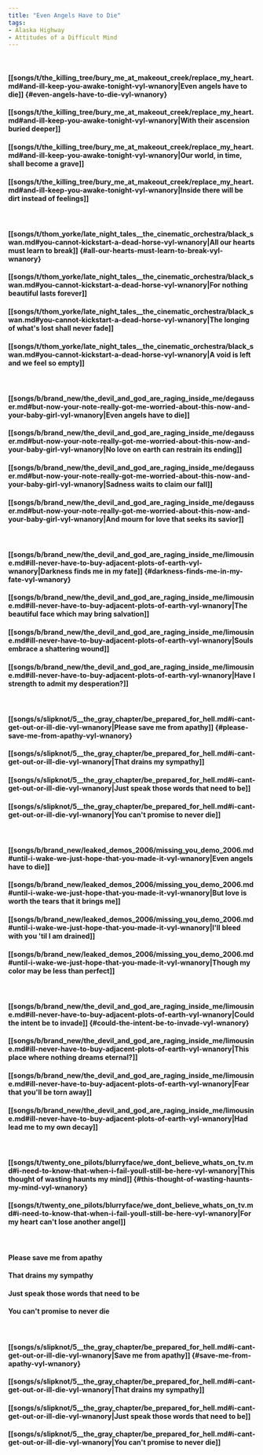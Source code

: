 ```yaml
---
title: "Even Angels Have to Die"
tags:
- Alaska Highway
- Attitudes of a Difficult Mind
---
```

&nbsp;
#### [[songs/t/the_killing_tree/bury_me_at_makeout_creek/replace_my_heart.md#and-ill-keep-you-awake-tonight-vyl-wnanory|Even angels have to die]] {#even-angels-have-to-die-vyl-wnanory}
#### [[songs/t/the_killing_tree/bury_me_at_makeout_creek/replace_my_heart.md#and-ill-keep-you-awake-tonight-vyl-wnanory|With their ascension buried deeper]]
#### [[songs/t/the_killing_tree/bury_me_at_makeout_creek/replace_my_heart.md#and-ill-keep-you-awake-tonight-vyl-wnanory|Our world, in time, shall become a grave]]
#### [[songs/t/the_killing_tree/bury_me_at_makeout_creek/replace_my_heart.md#and-ill-keep-you-awake-tonight-vyl-wnanory|Inside there will be dirt instead of feelings]]
&nbsp;
#### [[songs/t/thom_yorke/late_night_tales__the_cinematic_orchestra/black_swan.md#you-cannot-kickstart-a-dead-horse-vyl-wnanory|All our hearts must learn to break]] {#all-our-hearts-must-learn-to-break-vyl-wnanory}
#### [[songs/t/thom_yorke/late_night_tales__the_cinematic_orchestra/black_swan.md#you-cannot-kickstart-a-dead-horse-vyl-wnanory|For nothing beautiful lasts forever]]
#### [[songs/t/thom_yorke/late_night_tales__the_cinematic_orchestra/black_swan.md#you-cannot-kickstart-a-dead-horse-vyl-wnanory|The longing of what's lost shall never fade]]
#### [[songs/t/thom_yorke/late_night_tales__the_cinematic_orchestra/black_swan.md#you-cannot-kickstart-a-dead-horse-vyl-wnanory|A void is left and we feel so empty]]
&nbsp;
#### [[songs/b/brand_new/the_devil_and_god_are_raging_inside_me/degausser.md#but-now-your-note-really-got-me-worried-about-this-now-and-your-baby-girl-vyl-wnanory|Even angels have to die]]
#### [[songs/b/brand_new/the_devil_and_god_are_raging_inside_me/degausser.md#but-now-your-note-really-got-me-worried-about-this-now-and-your-baby-girl-vyl-wnanory|No love on earth can restrain its ending]]
#### [[songs/b/brand_new/the_devil_and_god_are_raging_inside_me/degausser.md#but-now-your-note-really-got-me-worried-about-this-now-and-your-baby-girl-vyl-wnanory|Sadness waits to claim our fall]]
#### [[songs/b/brand_new/the_devil_and_god_are_raging_inside_me/degausser.md#but-now-your-note-really-got-me-worried-about-this-now-and-your-baby-girl-vyl-wnanory|And mourn for love that seeks its savior]]
&nbsp;
#### [[songs/b/brand_new/the_devil_and_god_are_raging_inside_me/limousine.md#ill-never-have-to-buy-adjacent-plots-of-earth-vyl-wnanory|Darkness finds me in my fate]] {#darkness-finds-me-in-my-fate-vyl-wnanory}
#### [[songs/b/brand_new/the_devil_and_god_are_raging_inside_me/limousine.md#ill-never-have-to-buy-adjacent-plots-of-earth-vyl-wnanory|The beautiful face which may bring salvation]]
#### [[songs/b/brand_new/the_devil_and_god_are_raging_inside_me/limousine.md#ill-never-have-to-buy-adjacent-plots-of-earth-vyl-wnanory|Souls embrace a shattering wound]]
#### [[songs/b/brand_new/the_devil_and_god_are_raging_inside_me/limousine.md#ill-never-have-to-buy-adjacent-plots-of-earth-vyl-wnanory|Have I strength to admit my desperation?]]
&nbsp;
#### [[songs/s/slipknot/5__the_gray_chapter/be_prepared_for_hell.md#i-cant-get-out-or-ill-die-vyl-wnanory|Please save me from apathy]] {#please-save-me-from-apathy-vyl-wnanory}
#### [[songs/s/slipknot/5__the_gray_chapter/be_prepared_for_hell.md#i-cant-get-out-or-ill-die-vyl-wnanory|That drains my sympathy]]
#### [[songs/s/slipknot/5__the_gray_chapter/be_prepared_for_hell.md#i-cant-get-out-or-ill-die-vyl-wnanory|Just speak those words that need to be]]
#### [[songs/s/slipknot/5__the_gray_chapter/be_prepared_for_hell.md#i-cant-get-out-or-ill-die-vyl-wnanory|You can't promise to never die]]
&nbsp;
#### [[songs/b/brand_new/leaked_demos_2006/missing_you_demo_2006.md#until-i-wake-we-just-hope-that-you-made-it-vyl-wnanory|Even angels have to die]]
#### [[songs/b/brand_new/leaked_demos_2006/missing_you_demo_2006.md#until-i-wake-we-just-hope-that-you-made-it-vyl-wnanory|But love is worth the tears that it brings me]]
#### [[songs/b/brand_new/leaked_demos_2006/missing_you_demo_2006.md#until-i-wake-we-just-hope-that-you-made-it-vyl-wnanory|I'll bleed with you 'til I am drained]]
#### [[songs/b/brand_new/leaked_demos_2006/missing_you_demo_2006.md#until-i-wake-we-just-hope-that-you-made-it-vyl-wnanory|Though my color may be less than perfect]]
&nbsp;
#### [[songs/b/brand_new/the_devil_and_god_are_raging_inside_me/limousine.md#ill-never-have-to-buy-adjacent-plots-of-earth-vyl-wnanory|Could the intent be to invade]] {#could-the-intent-be-to-invade-vyl-wnanory}
#### [[songs/b/brand_new/the_devil_and_god_are_raging_inside_me/limousine.md#ill-never-have-to-buy-adjacent-plots-of-earth-vyl-wnanory|This place where nothing dreams eternal?]]
#### [[songs/b/brand_new/the_devil_and_god_are_raging_inside_me/limousine.md#ill-never-have-to-buy-adjacent-plots-of-earth-vyl-wnanory|Fear that you'll be torn away]]
#### [[songs/b/brand_new/the_devil_and_god_are_raging_inside_me/limousine.md#ill-never-have-to-buy-adjacent-plots-of-earth-vyl-wnanory|Had lead me to my own decay]]
&nbsp;
#### [[songs/t/twenty_one_pilots/blurryface/we_dont_believe_whats_on_tv.md#i-need-to-know-that-when-i-fail-youll-still-be-here-vyl-wnanory|This thought of wasting haunts my mind]] {#this-thought-of-wasting-haunts-my-mind-vyl-wnanory}
#### [[songs/t/twenty_one_pilots/blurryface/we_dont_believe_whats_on_tv.md#i-need-to-know-that-when-i-fail-youll-still-be-here-vyl-wnanory|For my heart can't lose another angel]]
&nbsp;
#### Please save me from apathy
#### That drains my sympathy
#### Just speak those words that need to be
#### You can't promise to never die
&nbsp;
#### [[songs/s/slipknot/5__the_gray_chapter/be_prepared_for_hell.md#i-cant-get-out-or-ill-die-vyl-wnanory|Save me from apathy]] {#save-me-from-apathy-vyl-wnanory}
#### [[songs/s/slipknot/5__the_gray_chapter/be_prepared_for_hell.md#i-cant-get-out-or-ill-die-vyl-wnanory|That drains my sympathy]]
#### [[songs/s/slipknot/5__the_gray_chapter/be_prepared_for_hell.md#i-cant-get-out-or-ill-die-vyl-wnanory|Just speak those words that need to be]]
#### [[songs/s/slipknot/5__the_gray_chapter/be_prepared_for_hell.md#i-cant-get-out-or-ill-die-vyl-wnanory|You can't promise to never die]]
